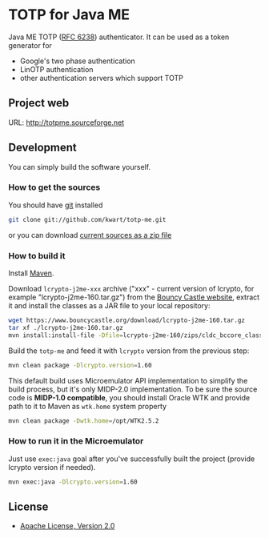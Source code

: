 # TOTP for Java ME

Java ME TOTP ([RFC 6238](http://tools.ietf.org/html/rfc6238)) authenticator. It can be used as a token generator for
 * Google's two phase authentication
 * LinOTP authentication
 * other authentication servers which support TOTP

## Project web

URL: http://totpme.sourceforge.net

## Development

You can simply build the software yourself.

### How to get the sources

You should have [git](http://git-scm.com/) installed

```bash
git clone git://github.com/kwart/totp-me.git
```

or you can download [current sources as a zip file](https://github.com/kwart/totp-me/archive/master.zip)

### How to build it

Install [Maven](https://maven.apache.org).

Download `lcrypto-j2me-xxx` archive ("xxx" - current version of lcrypto, for example "lcrypto-j2me-160.tar.gz") 
from the [Bouncy Castle website](https://www.bouncycastle.org/latest_releases.html), 
extract it and install the classes as a JAR file to your local repository:

```bash
wget https://www.bouncycastle.org/download/lcrypto-j2me-160.tar.gz
tar xf ./lcrypto-j2me-160.tar.gz
mvn install:install-file -Dfile=lcrypto-j2me-160/zips/cldc_bccore_classes.zip -DgroupId=org.bouncycastle -DartifactId=lcrypto-j2me -Dversion=1.60 -Dpackaging=jar
```

Build the `totp-me` and feed it with `lcrypto` version from the previous step:

```bash
mvn clean package -Dlcrypto.version=1.60
```

This default build uses Microemulator API implementation to simplify the build process, but it's only MIDP-2.0
implementation. To be sure the source code is __MIDP-1.0 compatible__, you should install Oracle WTK and provide
path to it to Maven as `wtk.home` system property

```bash
mvn clean package -Dwtk.home=/opt/WTK2.5.2
```

### How to run it in the Microemulator

Just use `exec:java` goal after you've successfully built the project
(provide lcrypto version if needed).

```bash
mvn exec:java -Dlcrypto.version=1.60
```

## License

* [Apache License, Version 2.0](http://www.apache.org/licenses/LICENSE-2.0)
